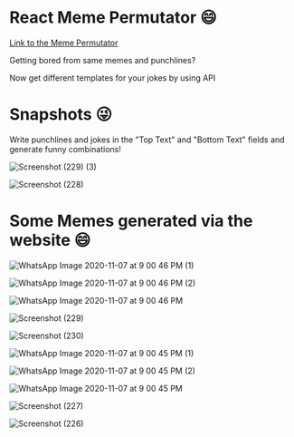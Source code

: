 # React Meme Permutator :smile:


[Link to the Meme Permutator](https://memepermutator.herokuapp.com/)

Getting bored from same memes and punchlines? <br/>

Now get different templates for your jokes by using API


# Snapshots  :stuck_out_tongue_winking_eye:


Write punchlines and jokes in the "Top Text" and "Bottom Text" fields and generate funny combinations!

![Screenshot (229) (3)](https://user-images.githubusercontent.com/51885421/98445838-da0eee80-213f-11eb-848d-12d16ddc6b72.png)


![Screenshot (228)](https://user-images.githubusercontent.com/51885421/98445813-b9df2f80-213f-11eb-860d-d73fdf1b94d7.png)


# Some Memes generated via the website :smile:


![WhatsApp Image 2020-11-07 at 9 00 46 PM (1)](https://user-images.githubusercontent.com/51885421/98445895-4c7fce80-2140-11eb-9de3-f72367abb969.jpeg)


![WhatsApp Image 2020-11-07 at 9 00 46 PM (2)](https://user-images.githubusercontent.com/51885421/98445902-59042700-2140-11eb-9f37-02e11569f17e.jpeg)


![WhatsApp Image 2020-11-07 at 9 00 46 PM](https://user-images.githubusercontent.com/51885421/98445910-628d8f00-2140-11eb-84b6-92b096997064.jpeg)


![Screenshot (229)](https://user-images.githubusercontent.com/51885421/98445925-7f29c700-2140-11eb-888a-8dbf2244c24a.png)


![Screenshot (230)](https://user-images.githubusercontent.com/51885421/98445931-8c46b600-2140-11eb-982a-38c0cbbe7dc1.png)


![WhatsApp Image 2020-11-07 at 9 00 45 PM (1)](https://user-images.githubusercontent.com/51885421/98445933-8f41a680-2140-11eb-9a96-1b8fb5f00271.jpeg)


![WhatsApp Image 2020-11-07 at 9 00 45 PM (2)](https://user-images.githubusercontent.com/51885421/98445936-936dc400-2140-11eb-8bbd-5e69af183200.jpeg)


![WhatsApp Image 2020-11-07 at 9 00 45 PM](https://user-images.githubusercontent.com/51885421/98445940-9799e180-2140-11eb-809b-281574c8345a.jpeg)


![Screenshot (227)](https://user-images.githubusercontent.com/51885421/98445966-cb750700-2140-11eb-917f-57c4fc80e83d.png)


![Screenshot (226)](https://user-images.githubusercontent.com/51885421/98445971-d3cd4200-2140-11eb-9db7-6f1e3838dbd9.png)
